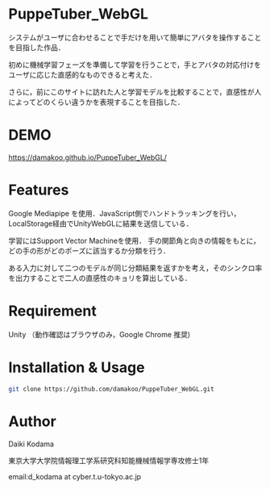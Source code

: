# PuppeTuber_WebGL
システムがユーザに合わせることで手だけを用いて簡単にアバタを操作することを目指した作品．

初めに機械学習フェーズを準備して学習を行うことで，手とアバタの対応付けをユーザに応じた直感的なものできると考えた．

さらに，前にこのサイトに訪れた人と学習モデルを比較することで，直感性が人によってどのくらい違うかを表現することを目指した．


# DEMO
https://damakoo.github.io/PuppeTuber_WebGL/


# Features

Google Mediapipe を使用．JavaScript側でハンドトラッキングを行い，LocalStorage経由でUnityWebGLに結果を送信している．

学習にはSupport Vector Machineを使用．
手の関節角と向きの情報をもとに，どの手の形がどのポーズに該当するか分類を行う．

ある入力に対して二つのモデルが同じ分類結果を返すかを考え，そのシンクロ率を出力することで二人の直感性のキョリを算出している．

# Requirement

Unity
（動作確認はブラウザのみ，Google Chrome 推奨)

# Installation & Usage

```bash
git clone https://github.com/damakoo/PuppeTuber_WebGL.git
```

# Author
Daiki Kodama

東京大学大学院情報理工学系研究科知能機械情報学専攻修士1年

email:d_kodama at cyber.t.u-tokyo.ac.jp

